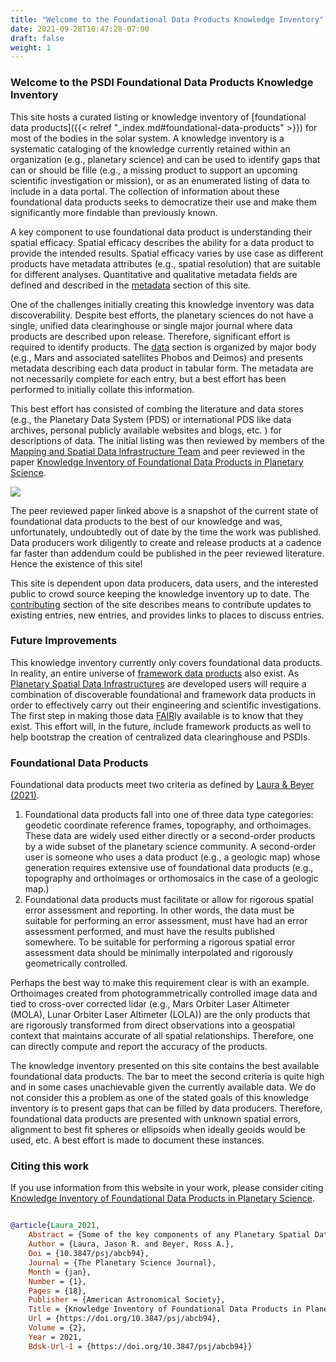```yaml
---
title: "Welcome to the Foundational Data Products Knowledge Inventory"
date: 2021-09-28T10:47:28-07:00
draft: false
weight: 1
---
```


### Welcome to the PSDI Foundational Data Products Knowledge Inventory

This site hosts a curated listing or knowledge inventory of [foundational data products]({{< relref "_index.md#foundational-data-products" >}}) for most of the bodies in the solar system. A knowledge inventory is a systematic cataloging of the knowledge currently retained within an organization (e.g., planetary science) and can be used to identify gaps that can or should be fille (e.g., a missing product to support an upcoming scientific investigation or mission), or as an enumerated listing of data to include in a data portal. The collection of information about these foundational data products seeks to democratize their use and make them significantly more findable than previously known.

A key component to use foundational data product is understanding their spatial efficacy. Spatial efficacy describes the ability for a data product to provide the intended results. Spatial efficacy varies by use case as different products have metadata attributes (e.g., spatial resolution) that are suitable for different analyses. Quantitative and qualitative metadata fields are defined and described in the [metadata]() section of this site.

One of the challenges initially creating this knowledge inventory was data discoverability. Despite best efforts, the planetary sciences do not have a single, unified data clearinghouse or single major journal where data products are described upon release. Therefore, significant effort is required to identify products.
The [data]() section is organized by major body (e.g., Mars and associated satellites Phobos and Deimos) and presents metadata describing each data product in tabular form. The metadata are not necessarily complete for each entry, but a best effort has been performed to initially collate this information. 

This best effort has consisted of combing the literature and data stores (e.g., the Planetary Data System (PDS) or international PDS like data archives, personal publicly available websites and blogs, etc. ) for descriptions of data. The initial listing was then reviewed by members of the [Mapping and Spatial Data Infrastructure Team](https://www.lpi.usra.edu/mapsit/) and peer reviewed in the paper [Knowledge Inventory of Foundational Data Products in Planetary Science](https://iopscience.iop.org/article/10.3847/PSJ/abcb94).

![](/images/fdp_pie.png)

The peer reviewed paper linked above is a snapshot of the current state of foundational data products to the best of our knowledge and was, unfortunately, undoubtedly out of date by the time the work was published. Data producers work diligently to create and release products at a cadence far faster than addendum could be published in the peer reviewed literature. Hence the existence of this site!

This site is dependent upon data producers, data users, and the interested public to crowd source keeping the knowledge inventory up to date. The [contributing]() section of the site describes means to contribute updates to existing entries, new entries, and provides links to places to discuss entries.

### Future Improvements
This knowledge inventory currently only covers foundational data products. In reality, an entire universe of [framework data products]() also exist. As [Planetary Spatial Data Infrastructures](https://agupubs.onlinelibrary.wiley.com/doi/full/10.1029/2018EA000411) are developed users will require a combination of discoverable foundational and framework data products in order to effectively carry out their engineering and scientific investigations. The first step in making those data [FAIR](https://www.go-fair.org/fair-principles/)ly available is to know that they exist. This effort will, in the future, include framework products as well to help bootstrap the creation of centralized data clearinghouse and PSDIs.

### Foundational Data Products
Foundational data products meet two criteria as defined by [Laura & Beyer (2021)](https://iopscience.iop.org/article/10.3847/PSJ/abcb94). 

  1. Foundational data products fall into one of three data type categories: geodetic coordinate reference frames, topography, and orthoimages. These data are widely used either directly or a second-order products by a wide subset of the planetary science community. A second-order user is someone who uses a data product (e.g., a geologic map) whose generation requires extensive use of foundational data products (e.g., topography and orthoimages or orthomosaics in the case of a geologic map.)
  1. Foundational data products must facilitate or allow for rigorous spatial error assessment and reporting. In other words, the data must be suitable for performing an error assessment, must have had an error assessment performed, and must have the results published somewhere. To be suitable for performing a rigorous spatial error assessment data should be minimally interpolated and rigorously geometrically controlled. 

  Perhaps the best way to make this requirement clear is with an example. Orthoimages created from photogrammetrically controlled image data and tied to cross-over corrected lidar (e.g., Mars Orbiter Laser Altimeter (MOLA), Lunar Orbiter Laser Altimeter (LOLA)) are the only products that are rigorously transformed from direct observations into a geospatial context that maintains accurate of all spatial relationships. Therefore, one can directly compute and report the accuracy of the products.

The knowledge inventory presented on this site contains the best available foundational data products. The bar to meet the second criteria is quite high and in some cases unachievable given the currently available data. We do not consider this a problem as one of the stated goals of this knowledge inventory is to present gaps that can be filled by data producers. Therefore, foundational data products are presented with unknown spatial errors, alignment to best fit spheres or ellipsoids when ideally geoids would be used, etc. A best effort is made to document these instances.


### Citing this work
If you use information from this website in your work, please consider citing [Knowledge Inventory of Foundational Data Products in Planetary Science](https://iopscience.iop.org/article/10.3847/PSJ/abcb94).

```bibtex

@article{Laura_2021,
	Abstract = {Some of the key components of any Planetary Spatial Data Infrastructure (PDSI) are the data products that end-users wish to discover, access, and interrogate. One precursor to the implementation of a PSDI is a knowledge inventory that catalogs what products are available, from which data producers, and at what initially understood data qualities. We present a knowledge inventory of foundational PSDI data products: geodetic coordinate reference frames, elevation or topography, and orthoimages or orthomosaics. Additionally, we catalog the available gravity models that serve as critical data for the assessment of spatial location, spatial accuracy, and ultimately spatial efficacy. We strengthen our previously published definitions of foundational data products to assist in solidifying a common vocabulary that will improve communication about these essential data products.},
	Author = {Laura, Jason R. and Beyer, Ross A.},
	Doi = {10.3847/psj/abcb94},
	Journal = {The Planetary Science Journal},
	Month = {jan},
	Number = {1},
	Pages = {18},
	Publisher = {American Astronomical Society},
	Title = {Knowledge Inventory of Foundational Data Products in Planetary Science},
	Url = {https://doi.org/10.3847/psj/abcb94},
	Volume = {2},
	Year = 2021,
	Bdsk-Url-1 = {https://doi.org/10.3847/psj/abcb94}}
```


